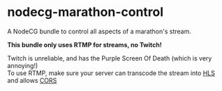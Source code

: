# nodecg-marathon-control
A NodeCG bundle to control all aspects of a marathon's stream.

**This bundle only uses RTMP for streams, no Twitch!**

Twitch is unreliable, and has the Purple Screen Of Death (which is very annoying!)  
To use RTMP, make sure your server can transcode the stream into [HLS](https://docs.peer5.com/guides/setting-up-hls-live-streaming-server-using-nginx/) and allows [CORS](https://michielkalkman.com/snippets/nginx-cors-open-configuration/)

